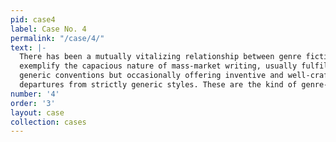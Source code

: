 ```yaml
---
pid: case4
label: Case No. 4
permalink: "/case/4/"
text: |-
  There has been a mutually vitalizing relationship between genre fiction and the periodical press stretching back as far as the emergence of mass-market magazines (which, in the United States, can be dated to the mid nineteenth century). The examples showcased here from the American periodical press
  exemplify the capacious nature of mass-market writing, usually fulfilling
  generic conventions but occasionally offering inventive and well-crafted
  departures from strictly generic styles. These are the kind of genre-fiction texts which writer guides and devices, explored in the last three cases, were aimed at helping generate.
number: '4'
order: '3'
layout: case
collection: cases
---
```


